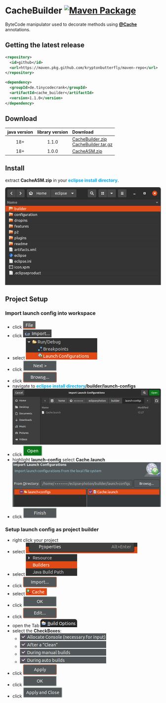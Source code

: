 # CacheBuilder [![Maven Package](https://github.com/kryptonbutterfly/CacheBuilder/actions/workflows/maven-publish.yml/badge.svg)](https://github.com/kryptonbutterfly/CacheBuilder/actions/workflows/maven-publish.yml)

ByteCode manipulator used to decorate methods using **[@Cache](https://github.com/kryptonbutterfly/tinyCache)** annotations.

## Getting the latest release

```xml
<repository>
  <id>github</id>
  <url>https://maven.pkg.github.com/kryptonbutterfly/maven-repo</url>
</repository>
```
```xml
<dependency>
  <groupId>de.tinycodecrank</groupId>
  <artifactId>cache_builder</artifactId>
  <version>1.1.0</version>
</dependency>
```

## Download

java version | library version | Download
:----------: | :-------------: | :-------
18+          | 1.1.0           | [CacheBuilder.zip](https://github.com/kryptonbutterfly/CacheBuilder/releases/download/v1.1.0/CacheBuilder.zip)</br>[CacheBuilder.tar.gz](https://github.com/kryptonbutterfly/CacheBuilder/releases/download/v1.1.0/CacheBuilder.tar.gz)
18+          | 1.0.0           | [CacheASM.zip](https://github.com/kryptonbutterfly/CacheBuilder/releases/download/v1.0.0/CacheASM.zip)

## Install

extract **CacheASM.zip** in your <span style="color:#00aaee">**eclipse install directory**</span>.

![](md/icons/eclipse-install-directory.png)

## Project Setup

### Import launch config into workspace

- click ![File](md/icons/mnFile.png)
- click ![Import…](md/icons/mnImport.png)
- select ![Run/Debug ➜ Launch Configuration](md/icons/Run_Debug-Launch_Configuration.png)
- click ![Next >](md/icons/Next_>.png)
- click ![Browse](md/icons/Browse.png)
- navigate to <span style="color:#00aaee">**eclipse install directory**</span>**/builder/launch-configs**
  </br>!["eclipse install directory"/builder/launch-configs](md/icons/BrowseLaunchConfig.png)
- click ![Open](md/icons/Open.png)
- highlight **launch-config** select **Cache.launch**
  </br>![](md/icons/ImportSelectLaunchconfig.png)
- click ![Finish](md/icons/Finish.png)

### Setup launch config as project builder
- right click your project
- select ![properties](md/icons/mnProperties.png)
- select ![Builders](md/icons/Builder.png)
- click ![Import…](md/icons/btnImport.png)
- select ![Cache](md/icons/chooseLaunchConfig.png)
- click ![OK](md/icons/btnOK.png)
- click ![Edit…](md/icons/btnEdit.png)
- open the Tab ![Build Options](md/icons/BuildOptions.png)
- select the **CheckBoxes**:
    - ![Allocate Console](md/icons/check_AllocateConsole.png)
    - ![After a "Clean"](md/icons/checkAfterClean.png)
    - ![During manual builds](md/icons/checkManualBuilds.png)
    - ![During auto builds](md/icons/checkAutoBuilds.png)
- click ![Apply](md/icons/btnApply.png)
- click ![OK](md/icons/btnOK.png)
- click ![Apply and Close](md/icons/btnApplyAndClose.png)

